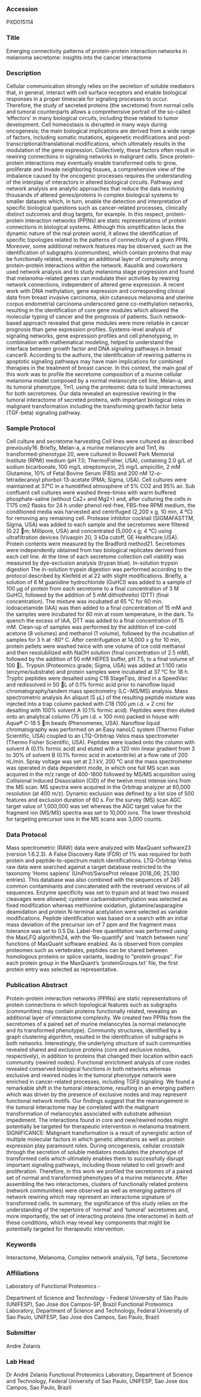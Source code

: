 ### Accession
PXD015114

### Title
Emerging connectivity patterns of protein-protein interaction networks in melanoma secretome: insights into the cancer interactome

### Description
Cellular communication strongly relies on the secretion of soluble mediators that, in general, interact with cell surface receptors and enable biological responses in a proper timescale for signaling processes to occur. Therefore, the study of secreted proteins (the secretome) from normal cells and tumoral counterparts allows a comprehensive portrait of the so-called ‘effectors’ in many biological circuits, including those related to tumor development. Cell homeostasis is disrupted in many ways during oncogenesis; the main biological implications are derived from a wide range of factors, including somatic mutations, epigenetic modifications and post-transcriptional/translational modifications, which ultimately results in the modulation of the gene expression. Collectively, these factors often result in rewiring connections in signaling networks in malignant cells. Since protein-protein interactions may eventually enable transformed cells to grow, proliferate and invade neighboring tissues, a comprehensive view of the imbalance caused by the oncogenic processes requires the understanding of the interplay of interactors in altered biological circuits. Pathway and network analysis are analytic approaches that reduce the data involving thousands of altered genes/proteins in complex biological systems to smaller datasets which, in turn, enable the detection and interpretation of specific biological questions such as cancer-related processes, clinically distinct outcomes and drug targets, for example. In this respect, protein-protein interaction networks (PPINs) are static representations of protein connections in biological systems. Although this simplification lacks the dynamic nature of the real protein world, it allows the identification of specific topologies related to the patterns of connectivity of a given PPIN. Moreover, some additional network features may be observed, such as the identification of subgraphs (communities), which contain proteins that may be functionally related, revealing an additional layer of complexity among protein-protein interactions within the network. Kaushik and coworkers used network analysis and to study melanoma stage progression and found that melanoma-related genes can modulate their activities by rewiring network connections, independent of altered gene expression. A recent work with DNA methylation, gene expression and corresponding clinical data from breast invasive carcinoma, skin cutaneous melanoma and uterine corpus endometrial carcinoma underscored gene co-methylation networks, resulting in the identification of core gene modules which allowed the molecular typing of cancer and the prognosis of patients. Such network-based approach revealed that gene modules were more reliable in cancer prognosis than gene expression profiles. Systems-level analysis of signaling networks, gene expression profiles and cell phenotyping, in combination with mathematical modeling, helped to understand the interface between growth factor and DNA signaling pathways in breast cancer9. According to the authors, the identification of rewiring patterns in apoptotic signaling pathways may have main implications for combined therapies in the treatment of breast cancer. In this context, the main goal of this work was to profile the secretome composition of a murine cellular melanoma model composed by a normal melanocyte cell line, Melan-a, and its tumoral phenotype, Tm1, using the proteomic data to build interactomes for both secretomes. Our data revealed an expressive rewiring in the tumoral interactome of secreted proteins, with important biological roles in malignant transformation including the transforming growth factor beta (TGF-beta) signaling pathway.

### Sample Protocol
Cell culture and secretome harvesting  Cell lines were cultured as described previously16. Briefly, Melan-a, a murine melanocyte and Tm1, its transformed-phenotype 20, were cultured in Roswell Park Memorial Institute (RPMI) medium (pH 7.0; ThermoFisher, USA), containing 2.0 g/L of sodium bicarbonate, 100 mg/L streptomycin, 25 mg/L ampicillin, 2 mM Glutamine, 10% of Fetal Bovine Serum (FBS) and 200 nM 12-o-tetradecanoyl phorbol-13-acetate (PMA; Sigma, USA). Cell cultures were maintained at 37°C in a humidified atmosphere of 5% CO2 and 95% air. Sub confluent cell cultures were washed three-times with warm buffered phosphate-saline (without Ca2+ and Mg2+) and, after culturing the cells in T175 cm2 flasks for 24 h under phenol red-free, FBS-free RPMI medium, the conditioned media was harvested and centrifuged (2,200 x g, 10 min, 4 ºC) for removing any remaining cell. Protease inhibitor cocktail (SIGMAFASTTM, Sigma, USA) was added to each sample and the secretomes were filtered (0.22 m; Millipore, USA) and concentrated (5,000 x g; 4 °C) using ultrafiltration devices (Vivaspin 20, 3 kDa cutoff, GE Healthcare,USA). Protein contents were measured by the Bradford method21. Secretomes were independently obtained from two biological replicates derived from each cell line. At the time of each secretome collection cell viability was measured by dye-exclusion analysis (trypan blue).  In-solution trypsin digestion The in-solution trypsin digestion was performed according to the protocol described by Kleifeld et al.22 with slight modifications. Briefly, a solution of 6 M guanidine hydrochloride (GuHCl) was added to a sample of 100 μg of protein from each secretome to a final concentration of 3 M GuHCl, followed by the addition of 5 mM dithiothreitol (DTT) (final concentration). The mixture was incubated at 65 °C for 60 min. Iodoacetamide (IAA) was then added to a final concentration of 15 mM and the samples were incubated for 60 min at room temperature, in the dark. To quench the excess of IAA, DTT was added to a final concentration of 15 mM. Clean-up of samples was performed by the addition of ice-cold acetone (8 volumes) and methanol (1 volume), followed by the incubation of samples for 3 h at -80° C. After centrifugation at 14,000 x g for 10 min, protein pellets were washed twice with one volume of ice cold methanol and then resolubilized with NaOH solution (final concentration of 2.5 mM), followed by the addition of 50 mM HEPES buffer, pH 7.5, to a final volume of 100 L. Trypsin (Proteomics grade; Sigma, USA) was added at 1:100 ratio (enzyme/substrate) and protein samples were incubated at 37 °C for 18 h. Tryptic peptides were desalted using C18 StageTips, dried in a SpeedVac and redissolved in 50 L of 0.1% formic acid prior to nanoflow liquid chromatography/tandem mass spectrometry (LC−MS/MS) analysis.  Mass spectrometric analysis An aliquot (5 μL) of the resulting peptide mixture was injected into a trap column packed with C18 (100 μm i.d. × 2 cm) for desalting with 100% solvent A (0.1% formic acid). Peptides were then eluted onto an analytical column (75 μm i.d. × 100 mm) packed in house with Aqua® C-18 5 m beads (Phenomenex, USA). Nanoflow liquid chromatography was performed on an Easy nanoLC system (Thermo Fisher Scientific, USA) coupled to an LTQ-Orbitrap Velos mass spectrometer (Thermo Fisher Scientific, USA). Peptides were loaded onto the column with solvent A (0.1% formic acid) and eluted with a 120 min linear gradient from 3 to 30% of solvent B (0.1% formic acid in acetonitrile) at a flow rate of 200 nL/min. Spray voltage was set at 2.1 kV, 200 °C and the mass spectrometer was operated in data dependent mode, in which one full MS scan was acquired in the m/z range of 400-1800 followed by MS/MS acquisition using Collisional Induced Dissociation (CID) of the twelve most intense ions from the MS scan. MS spectra were acquired in the Orbitrap analyzer at 60,000 resolution (at 400 m/z). Dynamic exclusion was defined by a list size of 500 features and exclusion duration of 60 s. For the survey (MS) scan AGC target value of 1,000,000 was set whereas the AGC target value for the fragment ion (MS/MS) spectra was set to 10,000 ions. The lower threshold for targeting precursor ions in the MS scans was 3,000 counts.

### Data Protocol
Mass spectrometric (RAW) data were analyzed with MaxQuant software23 (version 1.6.2.3). A False Discovery Rate (FDR) of 1% was required for both protein and peptide-to-spectrum match identifications. LTQ-Orbitrap Velos raw data were searched against a target database restricted to the taxonomy ‘Homo sapiens’ (UniProt/SwissProt release 2018_06; 25,190 entries). This database was also combined with the sequences of 245 common contaminants and concatenated with the reversed versions of all sequences. Enzyme specificity was set to trypsin and at least two missed cleavages were allowed; cysteine carbamidomethylation was selected as fixed modification whereas methionine oxidation, glutamine/asparagine deamidation and protein N-terminal acetylation were selected as variable modifications. Peptide identification was based on a search with an initial mass deviation of the precursor ion of 7 ppm and the fragment mass tolerance was set to 0.5 Da. Label-free quantitation was performed using the MaxLFQ algorithm24, with the ‘Re-quantify’ and ‘match between runs’ functions of MaxQuant software enabled. As is observed from complex proteomes such as vertebrates, peptides can be shared between homologous proteins or splice variants, leading to “protein groups”. For each protein group in the MaxQuant’s ‘proteinGroups.txt’ file, the first protein entry was selected as representative.

### Publication Abstract
Protein-protein interaction networks (PPINs) are static representations of protein connections in which topological features such as subgraphs (communities) may contain proteins functionally related, revealing an additional layer of interactome complexity. We created two PPINs from the secretomes of a paired set of murine melanocytes (a normal melanocyte and its transformed phenotype). Community structures, identified by a graph clustering algorithm, resulted in the identification of subgraphs in both networks. Interestingly, the underlying structure of such communities revealed shared and exclusive proteins (core and exclusive nodes, respectively), in addition to proteins that changed their location within each community (rewired nodes). Functional enrichment analysis of core nodes revealed conserved biological functions in both networks whereas exclusive and rewired nodes in the tumoral phenotype network were enriched in cancer-related processes, including TGF&#x3b2; signaling. We found a remarkable shift in the tumoral interactome, resulting in an emerging pattern which was driven by the presence of exclusive nodes and may represent functional network motifs. Our findings suggest that the rearrangement in the tumoral interactome may be correlated with the malignant transformation of melanocytes associated with substrate adhesion impediment. The interactions found in core and new/rewired nodes might potentially be targeted for therapeutic intervention in melanoma treatment. SIGNIFICANCE: Malignant transformation is a result of synergistic action of multiple molecular factors in which genetic alterations as well as protein expression play paramount roles. During oncogenesis, cellular crosstalk through the secretion of soluble mediators modulates the phenotype of transformed cells which ultimately enables them to successfully disrupt important signaling pathways, including those related to cell growth and proliferation. Therefore, in this work we profiled the secretomes of a paired set of normal and transformed phenotypes of a murine melanocyte. After assembling the two interactomes, clusters of functionally related proteins (network communities) were observed as well as emerging patterns of network rewiring which may represent an interactome signature of transformed cells. In summary, the significance of this study relies on the understanding of the repertoire of 'normal' and 'tumoral' secretomes and, more importantly, the set of interacting proteins (the interactome) in both of these conditions, which may reveal key components that might be potentially targeted for therapeutic intervention.

### Keywords
Interactome, Melanoma, Complex network analysis, Tgf beta., Secretome

### Affiliations
Laboratory of Functional Proteomics  -

Department of Science and Technology -
Federal University of São Paulo (UNIFESP), Sao Jose dos Campos-SP, Brazil
Functional Proteomics Laboratory, Department of Science and Technology, Federal University of Sao Paulo, UNIFESP, Sao Jose dos Campos, Sao Paulo, Brazil

### Submitter
Andre Zelanis

### Lab Head
Dr André Zelanis
Functional Proteomics Laboratory, Department of Science and Technology, Federal University of Sao Paulo, UNIFESP, Sao Jose dos Campos, Sao Paulo, Brazil



